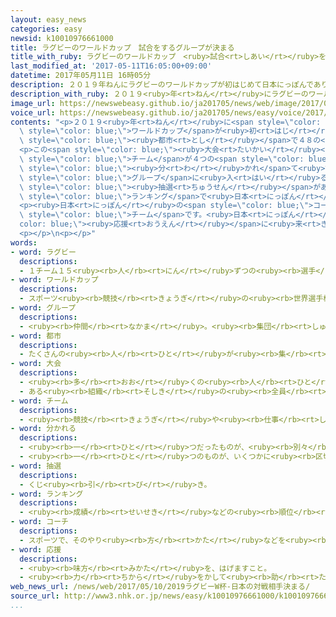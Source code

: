 ```yaml
---
layout: easy_news
categories: easy
newsid: k10010976661000
title: ラグビーのワールドカップ　試合をするグループが決まる
title_with_ruby: ラグビーのワールドカップ　<ruby>試合<rt>しあい</rt></ruby>をするグループが<ruby>決<rt>き</rt></ruby>まる
last_modified_at: '2017-05-11T16:05:00+09:00'
datetime: 2017年05月11日 16時05分
description: ２０１９年ねんにラグビーのワールドカップが初はじめて日本にっぽんであります。
description_with_ruby: ２０１９<ruby>年<rt>ねん</rt></ruby>にラグビーのワールドカップが<ruby>初<rt>はじ</rt></ruby>めて<ruby>日本<rt>にっぽん</rt></ruby>であります。
image_url: https://newswebeasy.github.io/ja201705/news/web/image/2017/05/11/k10010976661000.jpg
voice_url: https://newswebeasy.github.io/ja201705/news/easy/voice/2017/05/11/k10010976661000.mp3
contents: "<p>２０１９<ruby>年<rt>ねん</rt></ruby>に<span style=\"color: blue;\">ラグビー</span>の<span\
  \ style=\"color: blue;\">ワールドカップ</span>が<ruby>初<rt>はじ</rt></ruby>めて<ruby>日本<rt>にっぽん</rt></ruby>であります。<ruby>北海道<rt>ほっかいどう</rt></ruby>から<ruby>九州<rt>きゅうしゅう</rt></ruby>まで１２の<span\
  \ style=\"color: blue;\"><ruby>都市<rt>とし</rt></ruby></span>で４８の<ruby>試合<rt>しあい</rt></ruby>をします。</p>\n\
  <p>この<span style=\"color: blue;\"><ruby>大会<rt>たいかい</rt></ruby></span>では、まず２０の<span\
  \ style=\"color: blue;\">チーム</span>が４つの<span style=\"color: blue;\">グループ</span>に<span\
  \ style=\"color: blue;\"><ruby>分<rt>わ</rt></ruby>かれ</span>て<ruby>試合<rt>しあい</rt></ruby>をします。１１<ruby>日<rt>にち</rt></ruby>、どの<span\
  \ style=\"color: blue;\">グループ</span>に<ruby>入<rt>はい</rt></ruby>るかを<ruby>決<rt>き</rt></ruby>める<span\
  \ style=\"color: blue;\"><ruby>抽選<rt>ちゅうせん</rt></ruby></span>がありました。<ruby>日本<rt>にっぽん</rt></ruby>はグループＡに<ruby>入<rt>はい</rt></ruby>って、アイルランドやスコットランドなどと<ruby>試合<rt>しあい</rt></ruby>をすることになりました。<ruby>世界<rt>せかい</rt></ruby>の<span\
  \ style=\"color: blue;\">ランキング</span>で<ruby>日本<rt>にっぽん</rt></ruby>は１１<ruby>番<rt>ばん</rt></ruby>、アイルランドは４<ruby>番<rt>ばん</rt></ruby>、スコットランドは５<ruby>番<rt>ばん</rt></ruby>です。</p>\n\
  <p><ruby>日本<rt>にっぽん</rt></ruby>の<span style=\"color: blue;\">コーチ</span>のジェイミー・ジョセフさんは「アイルランドもスコットランドも<ruby>強<rt>つよ</rt></ruby>い<span\
  \ style=\"color: blue;\">チーム</span>です。<ruby>日本<rt>にっぽん</rt></ruby>のみなさんが<span style=\"\
  color: blue;\"><ruby>応援<rt>おうえん</rt></ruby></span>に<ruby>来<rt>き</rt></ruby>てくれたら、<ruby>頑張<rt>がんば</rt></ruby>ることができると<ruby>思<rt>おも</rt></ruby>います」と<ruby>話<rt>はな</rt></ruby>しています。</p>\n\
  <p></p>\n<p></p>"
words:
- word: ラグビー
  descriptions:
  - １チーム１５<ruby><rb>人</rb><rt>にん</rt></ruby>ずつの<ruby><rb>選手</rb><rt>せんしゅ</rt></ruby>が、<ruby><rb>楕円形</rb><rt>だえんけい</rt></ruby>のボールを、<ruby><rb>持</rb><rt>も</rt></ruby>って<ruby><rb>走</rb><rt>はし</rt></ruby>ったり、けったりして<ruby><rb>相手側</rb><rt>あいてがわ</rt></ruby>のゴールライン<ruby><rb>内</rb><rt>ない</rt></ruby>に<ruby><rb>入</rb><rt>い</rt></ruby>れ、<ruby><rb>得点</rb><rt>とくてん</rt></ruby>を<ruby><rb>争</rb><rt>あらそ</rt></ruby>う<ruby><rb>競技</rb><rt>きょうぎ</rt></ruby>。
- word: ワールドカップ
  descriptions:
  - スポーツ<ruby><rb>競技</rb><rt>きょうぎ</rt></ruby>の<ruby><rb>世界選手権大会</rb><rt>せかいせんしゅけんたいかい</rt></ruby>の<ruby><rb>優勝者</rb><rt>ゆうしょうしゃ</rt></ruby>にあたえられるカップ。また、そのカップを<ruby><rb>争</rb><rt>あらそ</rt></ruby>う<ruby><rb>大会</rb><rt>たいかい</rt></ruby>。<ruby><rb>W杯</rb><rt>ダブリューはい</rt></ruby>。
- word: グループ
  descriptions:
  - <ruby><rb>仲間</rb><rt>なかま</rt></ruby>。<ruby><rb>集団</rb><rt>しゅうだん</rt></ruby>。
- word: 都市
  descriptions:
  - たくさんの<ruby><rb>人</rb><rt>ひと</rt></ruby>が<ruby><rb>集</rb><rt>あつ</rt></ruby>まり<ruby><rb>住</rb><rt>す</rt></ruby>んでいる<ruby><rb>大</rb><rt>おお</rt></ruby>きな<ruby><rb>町</rb><rt>まち</rt></ruby>。<ruby><rb>都会</rb><rt>とかい</rt></ruby>。
- word: 大会
  descriptions:
  - <ruby><rb>多</rb><rt>おお</rt></ruby>くの<ruby><rb>人</rb><rt>ひと</rt></ruby>が<ruby><rb>集</rb><rt>あつ</rt></ruby>まる<ruby><rb>会</rb><rt>かい</rt></ruby>。
  - ある<ruby><rb>組織</rb><rt>そしき</rt></ruby>の<ruby><rb>全員</rb><rt>ぜんいん</rt></ruby>が<ruby><rb>集</rb><rt>あつ</rt></ruby>まる<ruby><rb>会</rb><rt>かい</rt></ruby>。
- word: チーム
  descriptions:
  - <ruby><rb>競技</rb><rt>きょうぎ</rt></ruby>や<ruby><rb>仕事</rb><rt>しごと</rt></ruby>をするときの、<ruby><rb>組</rb><rt>くみ</rt></ruby>や<ruby><rb>団体</rb><rt>だんたい</rt></ruby>。
- word: 分かれる
  descriptions:
  - <ruby><rb>一</rb><rt>ひと</rt></ruby>つだったものが、<ruby><rb>別々</rb><rt>べつべつ</rt></ruby>になる。
  - <ruby><rb>一</rb><rt>ひと</rt></ruby>つのものが、いくつかに<ruby><rb>区切</rb><rt>くぎ</rt></ruby>られる。
- word: 抽選
  descriptions:
  - くじ<ruby><rb>引</rb><rt>び</rt></ruby>き。
- word: ランキング
  descriptions:
  - <ruby><rb>成績</rb><rt>せいせき</rt></ruby>などの<ruby><rb>順位</rb><rt>じゅんい</rt></ruby>。<ruby><rb>等級</rb><rt>とうきゅう</rt></ruby>。
- word: コーチ
  descriptions:
  - スポーツで、そのやり<ruby><rb>方</rb><rt>かた</rt></ruby>などを<ruby><rb>教</rb><rt>おし</rt></ruby>えること。また、その<ruby><rb>人</rb><rt>ひと</rt></ruby>。
- word: 応援
  descriptions:
  - <ruby><rb>味方</rb><rt>みかた</rt></ruby>を、はげますこと。
  - <ruby><rb>力</rb><rt>ちから</rt></ruby>をかして<ruby><rb>助</rb><rt>たす</rt></ruby>けること。
web_news_url: /news/web/2017/05/10/2019ラグビーW杯-日本の対戦相手決まる/
source_url: http://www3.nhk.or.jp/news/easy/k10010976661000/k10010976661000.html
...
```

